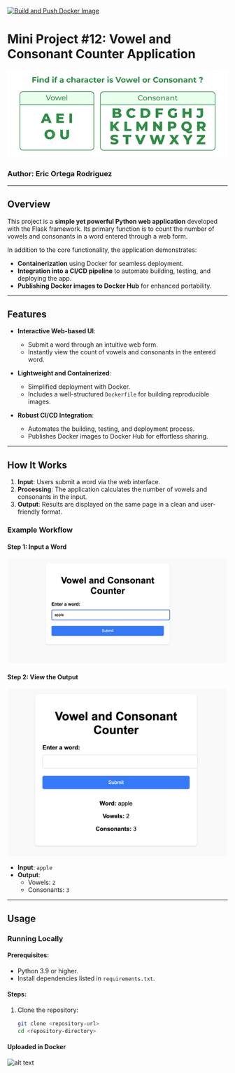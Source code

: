 [![Build and Push Docker Image](https://github.com/nogibjj/Eric_Ortega_Rodriguez_Mini_Project_12/actions/workflows/build.yml/badge.svg)](https://github.com/nogibjj/Eric_Ortega_Rodriguez_Mini_Project_12/actions/workflows/build.yml)
# Mini Project #12: Vowel and Consonant Counter Application

<div align="center">
    <img src="image.png" alt="Vowel and Consonant Counter" width="600">
</div>

### Author: Eric Ortega Rodriguez

---

## Overview

This project is a **simple yet powerful Python web application** developed with the Flask framework. Its primary function is to count the number of vowels and consonants in a word entered through a web form.

In addition to the core functionality, the application demonstrates:
- **Containerization** using Docker for seamless deployment.
- **Integration into a CI/CD pipeline** to automate building, testing, and deploying the app.
- **Publishing Docker images to Docker Hub** for enhanced portability.

---

## Features

- **Interactive Web-based UI**:
  - Submit a word through an intuitive web form.
  - Instantly view the count of vowels and consonants in the entered word.

- **Lightweight and Containerized**:
  - Simplified deployment with Docker.
  - Includes a well-structured `Dockerfile` for building reproducible images.

- **Robust CI/CD Integration**:
  - Automates the building, testing, and deployment process.
  - Publishes Docker images to Docker Hub for effortless sharing.

---

## How It Works

1. **Input**: Users submit a word via the web interface.
2. **Processing**: The application calculates the number of vowels and consonants in the input.
3. **Output**: Results are displayed on the same page in a clean and user-friendly format.

### Example Workflow

#### Step 1: Input a Word
<div align="center">
    <img src="example_input.png" alt="Input Example" width="500">
</div>

#### Step 2: View the Output
<div align="center">
    <img src="example_output.png" alt="Output Example" width="500">
</div>

- **Input**: `apple`
- **Output**:
  - Vowels: `2`
  - Consonants: `3`

---

## Usage

### Running Locally

#### Prerequisites:
- Python 3.9 or higher.
- Install dependencies listed in `requirements.txt`.

#### Steps:
1. Clone the repository:
   ```bash
   git clone <repository-url>
   cd <repository-directory>

#### Uploaded in Docker

![alt text](image-1.png)